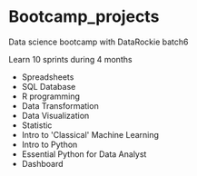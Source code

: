 # Bootcamp_projects
Data science bootcamp with DataRockie batch6

Learn 10 sprints during 4 months

- Spreadsheets
- SQL Database
- R programming
- Data Transformation
- Data Visualization
- Statistic
- Intro to 'Classical' Machine Learning
- Intro to Python
- Essential Python for Data Analyst
- Dashboard
